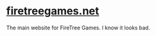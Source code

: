 # <a href="https://firetreegames.net">firetreegames.net</a>

The main website for FireTree Games. 
I know it looks bad.

